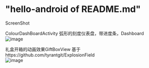 "hello-android of README.md"
============================
ScreenShot

ColourDashBoardActivity
弧形的刻度仪表盘，带进度条，Dashboard<br/>
![image](https://github.com/TaoSunkist/hi_android/blob/master/app/src/main/res/raw/DashboardActivity.gif)

礼盒开箱的动画效果GiftBoxView
基于https://github.com/tyrantgit/ExplosionField<br/>
![image](https://github.com/TaoSunkist/hi_android/blob/master/app/src/main/res/raw/GiftBoxViewController.gif)
